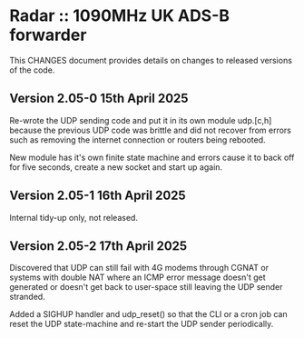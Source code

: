 # Radar :: 1090MHz UK ADS-B forwarder
This CHANGES document provides details on changes to released versions of the code.

## Version 2.05-0 15th April 2025
Re-wrote the UDP sending code and put it in its own module udp.[c,h] because the previous
UDP code was brittle and did not recover from errors such as removing the internet
connection or routers being rebooted.

New module has it's own finite state machine and errors cause it to back off
for five seconds, create a new socket and start up again.

## Version 2.05-1 16th April 2025
Internal tidy-up only, not released.

## Version 2.05-2 17th April 2025
Discovered that UDP can still fail with 4G modems through CGNAT or systems with double NAT where an ICMP error message
doesn't get generated or doesn't get back to user-space still leaving the UDP sender stranded.

Added a SIGHUP handler and udp_reset() so that the CLI or a cron job can reset the UDP
state-machine and re-start the UDP sender periodically.

